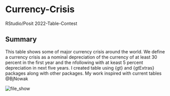 # Currency-Crisis
RStudio/Posit 2022-Table-Contest

## Summary
This table shows some of major currency crisis around the world. We define a currency crisis as a nominal depreciation of the currency of at least 30 percent in the first year and the nfollowing with at keast 5 percent depreciation in next five years. I created table using {gt} and {gtExtras} packages along with other packages. My work inspired with current tables @BjNowak


![file_show](https://user-images.githubusercontent.com/46971211/200625718-47839b29-c0bb-401b-940a-4391b6d25e00.png)
